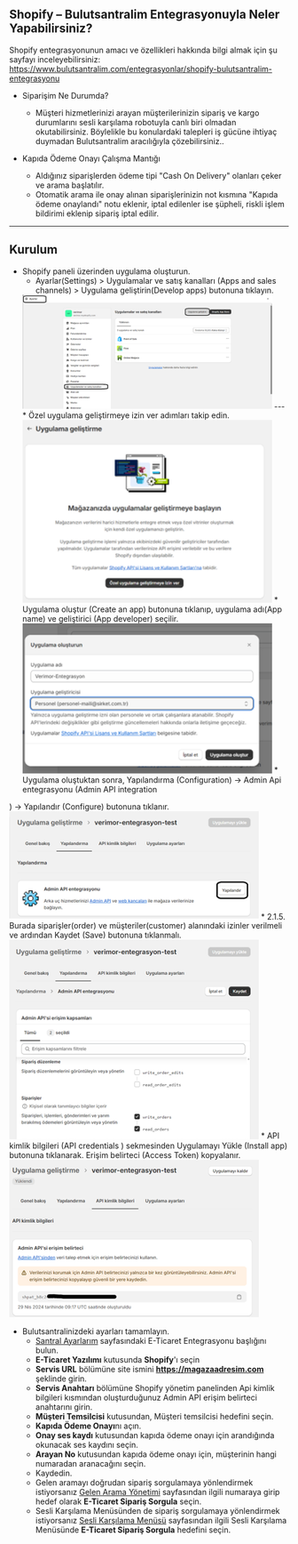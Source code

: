 **Shopify – Bulutsantralim Entegrasyonuyla Neler Yapabilirsiniz?**
----
Shopify entegrasyonunun amacı ve özellikleri hakkında bilgi almak için şu sayfayı inceleyebilirsiniz:  https://www.bulutsantralim.com/entegrasyonlar/shopify-bulutsantralim-entegrasyonu

* Siparişim Ne Durumda?

     * Müşteri hizmetlerinizi arayan müşterilerinizin sipariş ve kargo durumlarını sesli karşılama robotuyla canlı biri olmadan okutabilirsiniz. Böylelikle bu konulardaki talepleri iş gücüne ihtiyaç duymadan Bulutsantralim aracılığıyla çözebilirsiniz..
* Kapıda Ödeme Onayı Çalışma Mantığı
  * Aldığınız siparişlerden ödeme tipi "Cash On Delivery" olanları çeker ve arama başlatılır.
  * Otomatik arama ile onay alınan siparişlerinizin not kısmına "Kapıda ödeme onaylandı" notu eklenir, iptal edilenler ise şüpheli, riskli işlem bildirimi eklenip sipariş iptal edilir.


----
**Kurulum**
----
* Shopify paneli üzerinden uygulama oluşturun.
     * Ayarlar(Settings) > Uygulamalar ve satış kanalları
(Apps and sales channels) > Uygulama geliştirin(Develop apps) butonuna tıklayın.
     <img src="assets/ayarlar-1.png" width="450">
     ---
     * Özel uygulama geliştirmeye izin ver adımları takip edin.
     <img src="assets/ayarlar-izin.png" width="450">
     * Uygulama oluştur (Create an app) butonuna tıklanıp, uygulama adı(App name) ve geliştirici (App developer) seçilir.
     <img src="assets/ayarlar-detay.png" width="450">
     * Uygulama oluştuktan sonra, Yapılandırma (Configuration) -> Admin Api entegrasyonu (Admin API integration
) -> Yapılandır (Configure) butonuna tıklanır.
     <img src="assets/ayarlar-yapılandır.png" width="450">
     * 2.1.5.	Burada siparişler(order) ve müşteriler(customer) alanındaki izinler verilmeli ve ardından Kaydet (Save) butonuna tıklanmalı.
     <img src="assets/ayarlar-yetki.png" width="450">
     * API kimlik bilgileri (API credentials
) sekmesinden Uygulamayı Yükle (Install app) butonuna tıklanarak. Erişim belirteci (Access Token) kopyalanır.
     <img src="assets/ayarlar-api-kopyalama.png" width="450">

* Bulutsantralinizdeki ayarları tamamlayın.
     * [Santral Ayarlarım](https://oim.verimor.com.tr/switch/domain/edit) sayfasındaki E-Ticaret Entegrasyonu başlığını bulun.
     * **E-Ticaret Yazılımı** kutusunda **Shopify**'ı seçin
     * **Servis URL** bölümüne site ismini **https://magazaadresim.com** şeklinde girin.
     * **Servis Anahtarı** bölümüne Shopify yönetim panelinden Api kimlik bilgileri kısmından oluşturduğunuz Admin API erişim belirteci anahtarını girin.
     * **Müşteri Temsilcisi** kutusundan, Müşteri temsilcisi hedefini seçin.
     * **Kapıda Ödeme Onayı**nı açın.
     * **Onay ses kaydı** kutusundan kapıda ödeme onayı için arandığında okunacak ses kaydını seçin.
     * **Arayan No** kutusundan kapıda ödeme onayı için, müşterinin hangi numaradan aranacağını seçin.
     * Kaydedin.
     * Gelen aramayı doğrudan sipariş sorgulamaya yönlendirmek istiyorsanız [Gelen Arama Yönetimi](https://oim.verimor.com.tr/switch/dids) sayfasından ilgili numaraya girip hedef olarak **E-Ticaret Sipariş Sorgula** seçin.
     * Sesli Karşılama Menüsünden de sipariş sorgulamaya yönlendirmek istiyorsanız [Sesli Karşılama Menüsü](https://oim.verimor.com.tr/switch/ivrs) sayfasından ilgili Sesli Karşılama Menüsünde **E-Ticaret Sipariş Sorgula** hedefini seçin.

